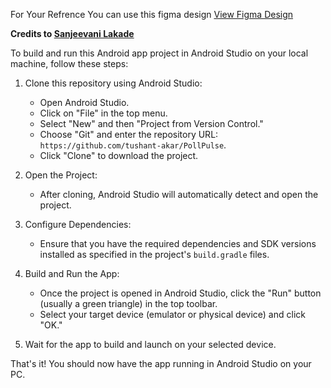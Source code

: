 For Your Refrence You can use this figma design
[View Figma Design](https://www.figma.com/file/KAAj6qMlkKJ0HG39omnXkP/Voting-app?type=design&node-id=0%3A1&mode=dev)

**Credits to [Sanjeevani Lakade](https://github.com/sanjeevani-25)**

To build and run this Android app project in Android Studio on your local machine, follow these steps:

1. Clone this repository using Android Studio:

    - Open Android Studio.
    - Click on "File" in the top menu.
    - Select "New" and then "Project from Version Control."
    - Choose "Git" and enter the repository URL: `https://github.com/tushant-akar/PollPulse`.
    - Click "Clone" to download the project.

2. Open the Project:

    - After cloning, Android Studio will automatically detect and open the project.

3. Configure Dependencies:

    - Ensure that you have the required dependencies and SDK versions installed as specified in the project's `build.gradle` files.

4. Build and Run the App:

    - Once the project is opened in Android Studio, click the "Run" button (usually a green triangle) in the top toolbar.
    - Select your target device (emulator or physical device) and click "OK."

5. Wait for the app to build and launch on your selected device.

That's it! You should now have the app running in Android Studio on your PC.